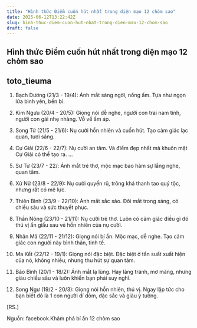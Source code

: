 ```yaml
---
title: "Hình thức Điểm cuốn hút nhất trong diện mạo 12 chòm sao"
date: 2025-06-12T13:22:42Z
slug: hinh-thuc-diem-cuon-hut-nhat-trong-dien-mao-12-chom-sao
draft: false
---
```


## Hình thức Điểm cuốn hút nhất trong diện mạo 12 chòm sao

## toto_tieuma

1. Bạch Dương (21/3 - 19/4): Ánh mắt sáng ngời, nồng ấm. Tựa như ngọn lửa bình yên, bền bỉ.

2. Kim Ngưu (20/4 - 20/5): Giọng nói dễ nghe, người con trai nam tính, người con gái nhẹ nhàng. Vỗ về ấm áp.

3. Song Tử (21/5 - 21/6): Nụ cười hồn nhiên và cuốn hút. Tạo cảm giác lạc quan, tươi sáng.

4. Cự Giải (22/6 - 22/7): Nụ cười an tâm. Và điểm đẹp nhất mà khuôn mặt Cự Giải có thể tạo ra.
...
5. Sư Tử (23/7 - 22/: Ánh mắt trẻ thơ, mộc mạc bao hàm sự lắng nghe, quan tâm.

6. Xử Nữ (23/8 - 22/9): Nụ cười quyến rũ, trông khá thanh tao quý tộc, nhưng rất có mê lực.

7. Thiên Bình (23/9 - 22/10): Ánh mắt sắc sảo. Đôi mắt trong sáng, có chiều sâu và sức thuyết phục.

8. Thần Nông (23/10 - 21/11): Nụ cười trẻ thơ. Luôn có cảm giác điều gì đó thú vị ẩn giấu sau vẻ hồn nhiên của nụ cười.

9. Nhân Mã (22/11 - 21/12): Giọng nói bí ẩn. Mộc mạc, dễ nghe. Tạo cảm giác con người này bình thản, tinh tế.

10. Ma Kết (22/12 - 19/1): Giọng nói đặc biệt. Đặc biệt ở tần suất xuất hiện của nó, không nhiều, nhưng thu hút sự quan tâm.

11. Bảo Bình (20/1 - 18/2): Ánh mắt lạ lùng. Hay lảng tránh, mơ màng, nhưng giàu chiều sâu và luôn khiến bạn phải suy nghĩ.

12. Song Ngư (19/2 - 20/3): Giọng nói hồn nhiên, thú vị. Ngay lập tức cho bạn biết đó là 1 con người dí dỏm, đặc sắc và giàu ý tưởng.

[RS.]

Nguồn: facebook.Khám phá bí ẩn 12 chòm sao